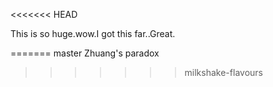 <<<<<<< HEAD

This is so huge.wow.I got this far..Great.

=======
master Zhuang's paradox 
>>>>>>> milkshake-flavours
